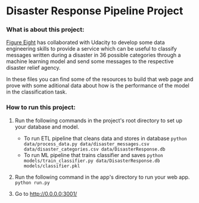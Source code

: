 # Disaster Response Pipeline Project

### What is about this project:
[Figure Eight](https://appen.com/) has collaborated with Udacity to develop some data engineering skills to provide a service which can be 
useful to classify messages written during a disaster in 36 possible categories through a machine learning model
and send some messages to the respective disaster relief agency.

In these files you can find some of the resources to build that web page and prove with some aditional data about how is the performance of the model in the classification task.


### How to run this project:
1. Run the following commands in the project's root directory to set up your database and model.

    - To run ETL pipeline that cleans data and stores in database
        `python data/process_data.py data/disaster_messages.csv data/disaster_categories.csv data/DisasterResponse.db`
    - To run ML pipeline that trains classifier and saves
        `python models/train_classifier.py data/DisasterResponse.db models/classifier.pkl`

2. Run the following command in the app's directory to run your web app.
    `python run.py`

3. Go to http://0.0.0.0:3001/

